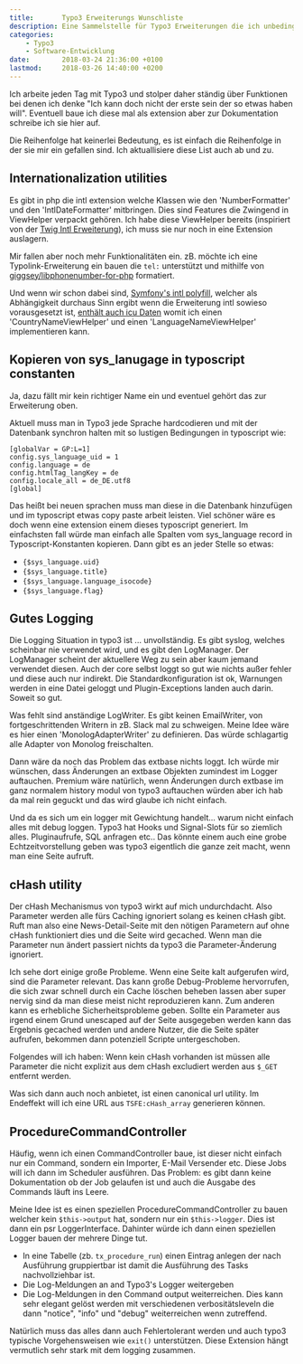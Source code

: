 ```yaml
---
title:       Typo3 Erweiterungs Wunschliste
description: Eine Sammelstelle für Typo3 Erweiterungen die ich unbedingt haben will und irgendwann vielleicht auch baue.
categories:
    - Typo3
    - Software-Entwicklung
date:        2018-03-24 21:36:00 +0100
lastmod:     2018-03-26 14:40:00 +0200
---
```


Ich arbeite jeden Tag mit Typo3 und stolper daher ständig über Funktionen bei denen ich denke "Ich kann doch nicht der erste sein der so etwas haben will". Eventuell baue ich diese mal als extension aber zur Dokumentation schreibe ich sie hier auf.

Die Reihenfolge hat keinerlei Bedeutung, es ist einfach die Reihenfolge in der sie mir ein gefallen sind. Ich aktuallisiere diese List auch ab und zu.

## Internationalization utilities

Es gibt in php die intl extension welche Klassen wie den 'NumberFormatter' und den 'IntlDateFormatter' mitbringen. Dies sind Features die Zwingend in ViewHelper verpackt gehören. Ich habe diese ViewHelper bereits (inspiriert von der [Twig Intl Erweiterung]), ich muss sie nur noch in eine Extension auslagern.

Mir fallen aber noch mehr Funktionalitäten ein. zB. möchte ich eine Typolink-Erweiterung ein bauen die `tel:` unterstützt und mithilfe von [giggsey/libphonenumber-for-php] formatiert.

Und wenn wir schon dabei sind, [Symfony's intl polyfill], welcher als Abhängigkeit durchaus Sinn ergibt wenn die Erweiterung intl sowieso vorausgesetzt ist, [enthält auch icu Daten] womit ich einen 'CountryNameViewHelper' und einen 'LanguageNameViewHelper' implementieren kann.

## Kopieren von sys_lanugage in typoscript constanten

Ja, dazu fällt mir kein richtiger Name ein und eventuel gehört das zur Erweiterung oben.

Aktuell muss man in Typo3 jede Sprache hardcodieren und mit der Datenbank synchron halten mit so lustigen Bedingungen in typoscript wie:
```
[globalVar = GP:L=1]
config.sys_language_uid = 1 
config.language = de
config.htmlTag_langKey = de
config.locale_all = de_DE.utf8
[global]
``` 

Das heißt bei neuen sprachen muss man diese in die Datenbank hinzufügen und im typoscript etwas copy paste arbeit leisten.
Viel schöner wäre es doch wenn eine extension einem dieses typoscript generiert. Im einfachsten fall würde man einfach alle Spalten vom sys_language record in Typoscript-Konstanten kopieren. Dann gibt es an jeder Stelle so etwas:
- `{$sys_language.uid}`
- `{$sys_language.title}` 
- `{$sys_language.language_isocode}` 
- `{$sys_language.flag}` 

## Gutes Logging

Die Logging Situation in typo3 ist ... unvollständig. Es gibt syslog, welches scheinbar nie verwendet wird, und es gibt den LogManager. Der LogManager scheint der aktuellere Weg zu sein aber kaum jemand verwendet diesen. Auch der core selbst loggt so gut wie nichts außer fehler und diese auch nur indirekt. Die Standardkonfiguration ist ok, Warnungen werden in eine Datei geloggt und Plugin-Exceptions landen auch darin. Soweit so gut.

Was fehlt sind anständige LogWriter. Es gibt keinen EmailWriter, von fortgeschrittenden Writern in zB. Slack mal zu schweigen.
Meine Idee wäre es hier einen 'MonologAdapterWriter' zu definieren. Das würde schlagartig alle Adapter von Monolog freischalten.

Dann wäre da noch das Problem das extbase nichts loggt. Ich würde mir wünschen, dass Änderungen an extbase Objekten zumindest im Logger auftauchen. Premium wäre natürlich, wenn Änderungen durch extbase im ganz normalem history modul von typo3 auftauchen würden aber ich hab da mal rein geguckt und das wird glaube ich nicht einfach.

Und da es sich um ein logger mit Gewichtung handelt... warum nicht einfach alles mit debug loggen. Typo3 hat Hooks und Signal-Slots für so ziemlich alles. Pluginaufrufe, SQL anfragen etc.. Das könnte einem auch eine grobe Echtzeitvorstellung geben was typo3 eigentlich die ganze zeit macht, wenn man eine Seite aufruft.

## cHash utility

Der cHash Mechanismus von typo3 wirkt auf mich undurchdacht. Also Parameter werden alle fürs Caching ignoriert solang es keinen cHash gibt. Ruft man also eine News-Detail-Seite mit den nötigen Parametern auf ohne cHash funktioniert dies und die Seite wird gecached. Wenn man die Parameter nun ändert passiert nichts da typo3 die Parameter-Änderung ignoriert.

Ich sehe dort einige große Probleme. Wenn eine Seite kalt aufgerufen wird, sind die Parameter relevant. Das kann große Debug-Probleme hervorrufen, die sich zwar schnell durch ein Cache löschen beheben lassen aber super nervig sind da man diese meist nicht reproduzieren kann. Zum anderen kann es erhebliche Sicherheitsprobleme geben. Sollte ein Parameter aus irgend einem Grund unescaped auf der Seite ausgegeben werden kann das Ergebnis gecached werden und andere Nutzer, die die Seite später aufrufen, bekommen dann potenziell Scripte untergeschoben.

Folgendes will ich haben: Wenn kein cHash vorhanden ist müssen alle Parameter die nicht explizit aus dem cHash excludiert werden aus `$_GET` entfernt werden.

Was sich dann auch noch anbietet, ist einen canonical url utility. Im Endeffekt will ich eine URL aus `TSFE:cHash_array` generieren können.

## ProcedureCommandController

Häufig, wenn ich einen CommandController baue, ist dieser nicht einfach nur ein Command, sondern ein Importer, E-Mail Versender etc.
Diese Jobs will ich dann im Scheduler ausführen. Das Problem: es gibt dann keine Dokumentation ob der Job gelaufen ist und auch die Ausgabe des Commands läuft ins Leere.

Meine Idee ist es einen speziellen ProcedureCommandController zu bauen welcher kein `$this->output` hat, sondern nur ein `$this->logger`.
Dies ist dann ein psr LoggerInterface. Dahinter würde ich dann einen speziellen Logger bauen der mehrere Dinge tut.

- In eine Tabelle (zb. `tx_procedure_run`) einen Eintrag anlegen der nach Ausführung gruppiertbar ist damit die Ausführung des Tasks nachvollziehbar ist.
- Die Log-Meldungen an and Typo3's Logger weitergeben
- Die Log-Meldungen in den Command output weiterreichen. Dies kann sehr elegant gelöst werden mit verschiedenen verbositätsleveln die dann "notice", "info" und "debug" weiterreichen wenn zutreffend.

Natürlich muss das alles dann auch Fehlertolerant werden und auch typo3 typische Vorgehensweisen wie `exit()` unterstützen.
Diese Extension hängt vermutlich sehr stark mit dem logging zusammen.


[Twig Intl Erweiterung]: http://twig-extensions.readthedocs.io/en/latest/intl.html
[giggsey/libphonenumber-for-php]: https://packagist.org/packages/giggsey/libphonenumber-for-php
[Symfony's intl polyfill]: https://packagist.org/packages/symfony/intl
[enthält auch icu Daten]: https://symfony.com/doc/current/components/intl.html#accessing-icu-data